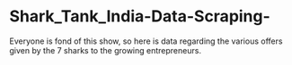 # Shark_Tank_India-Data-Scraping-
Everyone is fond of this show, so here is data regarding the various offers given by the 7 sharks to the growing entrepreneurs.
